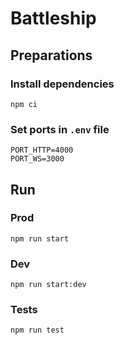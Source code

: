 # Battleship

## Preparations

### Install dependencies

```
npm ci
```

### Set ports in `.env` file

```
PORT_HTTP=4000
PORT_WS=3000
```

## Run

### Prod

```
npm run start
```

### Dev

```
npm run start:dev
```

### Tests

```
npm run test
```
